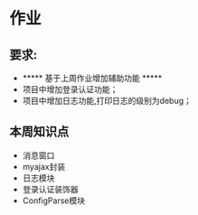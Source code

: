 # 作业 

## 要求:

- ***** 基于上周作业增加辅助功能 *****
- 项目中增加登录认证功能；
- 项目中增加日志功能,打印日志的级别为debug；


## 本周知识点

- 消息窗口
- myajax封装
- 日志模块
- 登录认证装饰器
- ConfigParse模块


